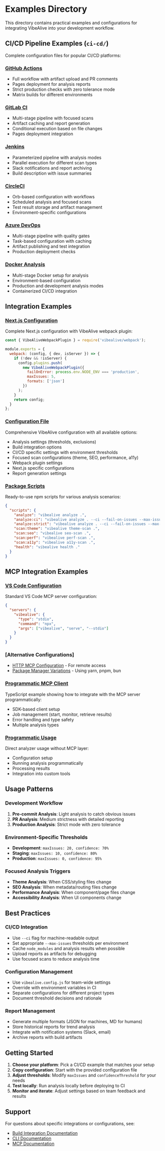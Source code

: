 # Examples Directory

This directory contains practical examples and configurations for integrating VibeAlive into your development workflow.

## CI/CD Pipeline Examples (`ci-cd/`)

Complete configuration files for popular CI/CD platforms:

### [GitHub Actions](./ci-cd/github-actions.yml)
- Full workflow with artifact upload and PR comments
- Pages deployment for analysis reports
- Strict production checks with zero tolerance mode
- Matrix builds for different environments

### [GitLab CI](./ci-cd/gitlab-ci.yml)
- Multi-stage pipeline with focused scans
- Artifact caching and report generation
- Conditional execution based on file changes
- Pages deployment integration

### [Jenkins](./ci-cd/Jenkinsfile)
- Parameterized pipeline with analysis modes
- Parallel execution for different scan types
- Slack notifications and report archiving
- Build description with issue summaries

### [CircleCI](./ci-cd/circleci-config.yml)
- Orb-based configuration with workflows
- Scheduled analysis and focused scans
- Test result storage and artifact management
- Environment-specific configurations

### [Azure DevOps](./ci-cd/azure-pipelines.yml)
- Multi-stage pipeline with quality gates
- Task-based configuration with caching
- Artifact publishing and test integration
- Production deployment checks

### [Docker Analysis](./ci-cd/Dockerfile.analysis)
- Multi-stage Docker setup for analysis
- Environment-based configuration
- Production and development analysis modes
- Containerized CI/CD integration

## Integration Examples

### [Next.js Configuration](./next.config.with-vibealive.js)
Complete Next.js configuration with VibeAlive webpack plugin:

```javascript
const { VibeAliveWebpackPlugin } = require('vibealive/webpack');

module.exports = {
  webpack: (config, { dev, isServer }) => {
    if (!dev && !isServer) {
      config.plugins.push(
        new VibeAliveWebpackPlugin({
          failOnError: process.env.NODE_ENV === 'production',
          maxIssues: 5,
          formats: ['json']
        })
      );
    }
    return config;
  }
};
```

### [Configuration File](./vibealive.config.js)
Comprehensive VibeAlive configuration with all available options:

- Analysis settings (thresholds, exclusions)
- Build integration options
- CI/CD specific settings with environment thresholds
- Focused scan configurations (theme, SEO, performance, a11y)
- Webpack plugin settings
- Next.js specific configurations
- Report generation settings

### [Package Scripts](./package-scripts.json)
Ready-to-use npm scripts for various analysis scenarios:

```json
{
  "scripts": {
    "analyze": "vibealive analyze .",
    "analyze:ci": "vibealive analyze . --ci --fail-on-issues --max-issues 5",
    "analyze:strict": "vibealive analyze . --ci --fail-on-issues --max-issues 0 --confidence-threshold 95",
    "scan:theme": "vibealive theme-scan .",
    "scan:seo": "vibealive seo-scan .",
    "scan:perf": "vibealive perf-scan .",
    "scan:a11y": "vibealive a11y-scan .",
    "health": "vibealive health ."
  }
}
```

## MCP Integration Examples

### [VS Code Configuration](./.vscode-mcp.json)
Standard VS Code MCP server configuration:

```json
{
  "servers": {
    "vibealive": {
      "type": "stdio",
      "command": "npx",
      "args": ["vibealive", "serve", "--stdio"]
    }
  }
}
```

### [Alternative Configurations]
- [HTTP MCP Configuration](./.vscode-mcp-http.json) - For remote access
- [Package Manager Variations](./.vscode-mcp-package-managers.json) - Using yarn, pnpm, bun

### [Programmatic MCP Client](./mcp-client.ts)
TypeScript example showing how to integrate with the MCP server programmatically:

- SDK-based client setup
- Job management (start, monitor, retrieve results)
- Error handling and type safety
- Multiple analysis types

### [Programmatic Usage](./programmatic-usage.ts)
Direct analyzer usage without MCP layer:

- Configuration setup
- Running analysis programmatically
- Processing results
- Integration into custom tools

## Usage Patterns

### Development Workflow
1. **Pre-commit Analysis**: Light analysis to catch obvious issues
2. **PR Analysis**: Medium strictness with detailed reporting
3. **Production Analysis**: Strict mode with zero tolerance

### Environment-Specific Thresholds
- **Development**: `maxIssues: 20, confidence: 70%`
- **Staging**: `maxIssues: 10, confidence: 80%`
- **Production**: `maxIssues: 0, confidence: 95%`

### Focused Analysis Triggers
- **Theme Analysis**: When CSS/styling files change
- **SEO Analysis**: When metadata/routing files change
- **Performance Analysis**: When component/page files change
- **Accessibility Analysis**: When UI components change

## Best Practices

### CI/CD Integration
- Use `--ci` flag for machine-readable output
- Set appropriate `--max-issues` thresholds per environment
- Cache `node_modules` and analysis results when possible
- Upload reports as artifacts for debugging
- Use focused scans to reduce analysis time

### Configuration Management
- Use `vibealive.config.js` for team-wide settings
- Override with environment variables in CI
- Separate configurations for different project types
- Document threshold decisions and rationale

### Report Management
- Generate multiple formats (JSON for machines, MD for humans)
- Store historical reports for trend analysis
- Integrate with notification systems (Slack, email)
- Archive reports with build artifacts

## Getting Started

1. **Choose your platform**: Pick a CI/CD example that matches your setup
2. **Copy configuration**: Start with the provided configuration file
3. **Adjust thresholds**: Modify `maxIssues` and `confidenceThreshold` for your needs
4. **Test locally**: Run analysis locally before deploying to CI
5. **Monitor and iterate**: Adjust settings based on team feedback and results

## Support

For questions about specific integrations or configurations, see:
- [Build Integration Documentation](../docs/build-integration.md)
- [CLI Documentation](../docs/cli.md)
- [MCP Documentation](../docs/mcp.md)